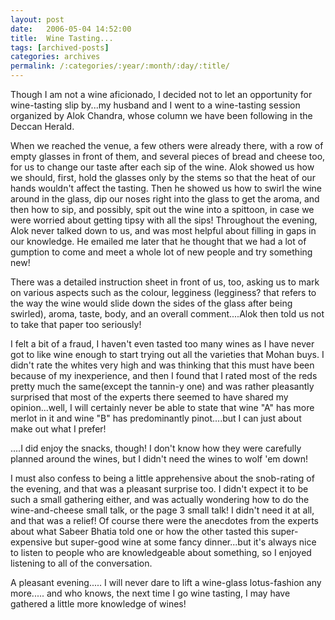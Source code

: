 ```yaml
---
layout: post
date:	2006-05-04 14:52:00
title:  Wine Tasting...
tags: [archived-posts]
categories: archives
permalink: /:categories/:year/:month/:day/:title/
---
```

Though I am not a wine aficionado, I decided not to let an opportunity for wine-tasting slip by...my husband and I went to a wine-tasting session organized by Alok Chandra, whose column we have been following in the Deccan Herald.

When we reached the venue, a few others were already there, with a row of empty glasses in front of them, and several pieces of bread and cheese too, for us to change our taste after each sip of the wine. Alok showed us how we should, first, hold the glasses only by the stems so that the heat of our hands wouldn't affect the tasting. Then he showed us how to swirl the wine around in the glass, dip our noses right into the glass to get the aroma, and then how to sip, and possibly, spit out the wine into a spittoon, in case we were worried about getting tipsy with all the sips! Throughout the evening, Alok never talked down to us, and was most helpful about filling in gaps in our knowledge.  He emailed me later that he thought that we had a lot of gumption to come and meet a whole lot of new people and try something new!

There was a detailed instruction sheet in front of us, too, asking us to mark on various aspects such as the colour, legginess (legginess? that refers to the way the wine would slide down the sides of the glass after being swirled), aroma, taste, body, and an overall comment....Alok then told us not to take that paper too seriously!
 
 I felt a bit of a fraud, I haven't even tasted too many wines as I have never got to like wine enough to start trying out all the varieties that Mohan buys.  I didn't rate the whites very high and was thinking that this must have been because of my inexperience, and then I found that I rated most of the reds pretty much the same(except the tannin-y one) and was rather pleasantly surprised that most of the experts there seemed to have shared my opinion...well, I will certainly never be able to state that wine "A" has more merlot in it and wine "B" has predominantly pinot....but I can just about make out what I prefer!
 
....I did enjoy the snacks, though! I don't know how they were carefully planned around the wines, but I didn't need the wines to wolf 'em down!
 
I must also confess to being a little apprehensive about the snob-rating of the evening, and that was a pleasant surprise too. I didn't expect it to be such a small gathering either, and was actually wondering how to do the wine-and-cheese small talk, or the page 3 small talk! I didn't need it at all, and that was a relief! Of course there were the anecdotes from the experts about what Sabeer Bhatia told one or how the other tasted this super-expensive but super-good wine at some fancy dinner...but it's always nice to listen to people who are knowledgeable about something, so I enjoyed listening to all of the conversation.

A pleasant evening..... I will never dare to lift a wine-glass lotus-fashion any more..... and who knows, the next time I go wine tasting, I may have gathered a little more knowledge of wines!
